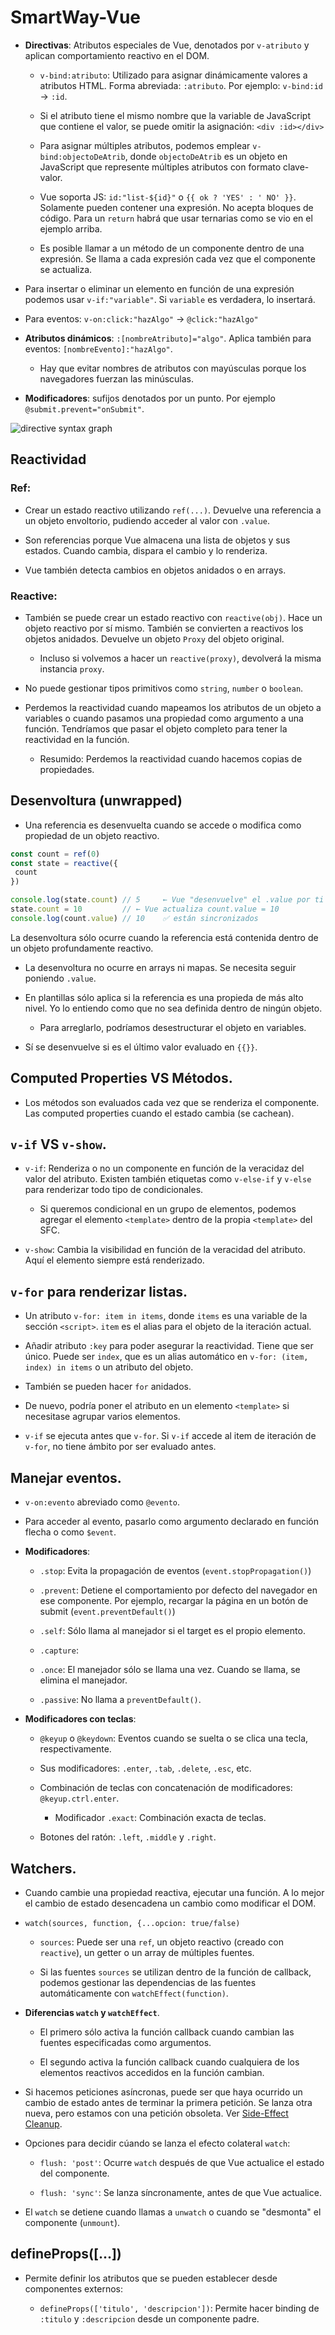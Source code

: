 # SmartWay-Vue

- **Directivas**: Atributos especiales de Vue, denotados por `v-atributo` y aplican comportamiento reactivo en el DOM.
  
  - `v-bind:atributo`: Utilizado para asignar dinámicamente valores a atributos HTML. Forma abreviada: `:atributo`. Por ejemplo: `v-bind:id` -> `:id`.
  
  - Si el atributo tiene el mismo nombre que la variable de JavaScript que contiene el valor, se puede omitir la asignación:  `<div :id></div>`
  
  - Para asignar múltiples atributos, podemos emplear `v-bind:objectoDeAtrib`, donde `objectoDeAtrib` es un objeto en JavaScript que represente múltiples atributos con formato clave-valor.
  
  - Vue soporta JS: `id:"list-${id}"` o `{{ ok ? 'YES' : ' NO' }}`. Solamente pueden contener una expresión. No acepta bloques de código. Para un `return` habrá que usar ternarias como se vio en el ejemplo arriba.
  
  - Es posible llamar a un método de un componente dentro de una expresión. Se llama a cada expresión cada vez que el componente se actualiza.

- Para insertar o eliminar un elemento en función de una expresión podemos usar `v-if:"variable"`. Si `variable` es verdadera, lo insertará.

- Para eventos: `v-on:click:"hazAlgo"` -> `@click:"hazAlgo"`

- **Atributos dinámicos**:  `:[nombreAtributo]="algo"`. Aplica también para eventos: `[nombreEvento]:"hazAlgo"`.
  
  - Hay que evitar nombres de atributos con mayúsculas porque los navegadores fuerzan las minúsculas.

- **Modificadores**: sufijos denotados por un punto. Por ejemplo `@submit.prevent="onSubmit"`.

![directive syntax graph](https://vuejs.org/assets/directive.DtZKvoAo.png)

## Reactividad

### Ref:

- Crear un estado reactivo utilizando `ref(...)`. Devuelve una referencia a un objeto envoltorio, pudiendo acceder al valor con `.value`.

- Son referencias porque Vue almacena una lista de objetos y sus estados. Cuando cambia, dispara el cambio y lo renderiza.

- Vue también detecta cambios en objetos anidados o en arrays.

### Reactive:

- También se puede crear un estado reactivo con `reactive(obj)`. Hace un objeto reactivo por sí mismo. También se convierten a reactivos los objetos anidados. Devuelve un objeto `Proxy` del objeto original. 
  
  - Incluso si volvemos a hacer un `reactive(proxy)`, devolverá la misma instancia `proxy`.

- No puede gestionar tipos primitivos como `string`, `number` o `boolean`.

- Perdemos la reactividad cuando mapeamos los atributos de un objeto a variables o cuando pasamos una propiedad como argumento a una función. Tendríamos que pasar el objeto completo para tener la reactividad en la función.
  
  - Resumido: Perdemos la reactividad cuando hacemos copias de propiedades.

## Desenvoltura (unwrapped)

- Una referencia es desenvuelta cuando se accede o modifica como propiedad de un objeto reactivo.

```javascript
const count = ref(0)
const state = reactive({
 count
})

console.log(state.count) // 5     ← Vue "desenvuelve" el .value por ti
state.count = 10         // ← Vue actualiza count.value = 10
console.log(count.value) // 10    ✅ están sincronizados
```

La desenvoltura sólo ocurre cuando la referencia está contenida dentro de un objeto profundamente reactivo.

- La desenvoltura no ocurre en arrays ni mapas. Se necesita seguir poniendo `.value`.

- En plantillas sólo aplica si la referencia es una propieda de más alto nivel. Yo lo entiendo como que no sea definida dentro de ningún objeto.
  
  - Para arreglarlo, podríamos desestructurar el objeto en variables.

- Sí se desenvuelve si es el último valor evaluado en `{{}}`.

## Computed Properties VS Métodos.

- Los métodos son evaluados cada vez que se renderiza el componente. Las computed properties cuando el estado cambia (se cachean).

## `v-if` VS `v-show`.

- `v-if`: Renderiza o no un componente en función de la veracidaz del valor del atributo. Existen también etiquetas como `v-else-if` y `v-else` para renderizar todo tipo de condicionales.
  
  - Si queremos condicional en un grupo de elementos, podemos agregar el elemento `<template>` dentro de la propia `<template>` del SFC.

- `v-show`: Cambia la visibilidad en función de la veracidad del atributo. Aquí el elemento siempre está renderizado.

## `v-for` para renderizar listas.

- Un atributo `v-for: item in items`, donde `items` es una variable de la sección `<script>`. `item` es el alias para el objeto de la iteración actual.

- Añadir atributo `:key` para poder asegurar la reactividad. Tiene que ser único. Puede ser `index`, que es un alias automático en `v-for: (item, index) in items` o un atributo del objeto.

- También se pueden hacer `for` anidados.

- De nuevo, podría poner el atributo en un elemento `<template>` si necesitase agrupar varios elementos.

- `v-if` se ejecuta antes que `v-for`. Si `v-if` accede al item de iteración de `v-for`, no tiene ámbito por ser evaluado antes.

## Manejar eventos.

- `v-on:evento` abreviado como `@evento`.

- Para acceder al evento, pasarlo como argumento declarado en función flecha o como `$event`.

- **Modificadores**: 
  
  - `.stop`: Evita la propagación de eventos (`event.stopPropagation()`)
  
  - `.prevent`: Detiene el comportamiento por defecto del navegador en ese componente. Por ejemplo, recargar la página en un botón de submit (`event.preventDefault()`)
  
  - `.self`: Sólo llama al manejador si el target es el propio elemento.
  
  - `.capture`:
  
  - `.once`: El manejador sólo se llama una vez. Cuando se llama, se elimina el manejador.
  
  - `.passive`: No llama a `preventDefault()`.

- **Modificadores con teclas**:
  
  - `@keyup` o `@keydown`: Eventos cuando se suelta o se clica una tecla, respectivamente.
  
  - Sus modificadores: `.enter`, `.tab`, `.delete`, `.esc`, etc.
  
  - Combinación de teclas con concatenación de modificadores: `@keyup.ctrl.enter`.
    
    - Modificador `.exact`: Combinación exacta de teclas.
  
  - Botones del ratón: `.left`, `.middle` y `.right`.

## Watchers.

- Cuando cambie una propiedad reactiva, ejecutar una función. A lo mejor el cambio de estado desencadena un cambio como modificar el DOM.

- `watch(sources, function, {...opcion: true/false)`
  
  - `sources`: Puede ser una `ref`, un objeto reactivo (creado con `reactive`), un getter o un array de múltiples fuentes.
  
  - Si las fuentes `sources` se utilizan dentro de la función de callback, podemos gestionar las dependencias de las fuentes automáticamente con `watchEffect(function)`.

- **Diferencias `watch` y `watchEffect`**.
  
  - El primero sólo activa la función callback cuando cambian las fuentes especificadas como argumentos.
  
  - El segundo activa la función callback cuando cualquiera de los elementos reactivos accedidos en la función cambian.

- Si hacemos peticiones asíncronas, puede ser que haya ocurrido un cambio de estado antes de terminar la primera petición. Se lanza otra nueva, pero estamos con una petición obsoleta. Ver [Side-Effect Cleanup](https://vuejs.org/guide/essentials/watchers.html#side-effect-cleanup).

- Opciones para decidir cúando se lanza el efecto colateral `watch`:
  
  - `flush: 'post'`: Ocurre `watch` después de que Vue actualice el estado del componente.
  
  - `flush: 'sync'`: Se lanza síncronamente, antes de que Vue actualice.

- El `watch` se detiene cuando llamas a `unwatch` o cuando se "desmonta" el componente (`unmount`).

## defineProps([...])

- Permite definir los atributos que se pueden establecer desde componentes externos:
  
  - `defineProps(['titulo', 'descripcion'])`: Permite hacer binding de `:titulo` y `:descripcion` desde un componente padre. 